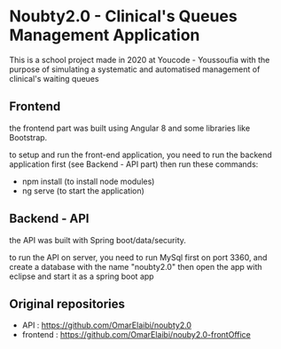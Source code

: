 # Noubty2.0 - Clinical's Queues Management Application

This is a school project made in 2020 at Youcode - Youssoufia with the purpose of simulating a systematic and automatised management of clinical's waiting queues

## Frontend

the frontend part was built using Angular 8 and some libraries like Bootstrap.

to setup and run the front-end application, you need to run the backend application first (see Backend - API part) then run these commands:
 -  npm install (to install node modules)
 -  ng serve (to start the application)

## Backend - API

the API was built with Spring boot/data/security.

to run the API on server, you need to run MySql first on port 3360, and create a database with the name "noubty2.0" then open the app with eclipse and start it as a spring boot app

## Original repositories

 - API      : https://github.com/OmarElaibi/noubty2.0
 - frontend : https://github.com/OmarElaibi/nouby2.0-frontOffice
